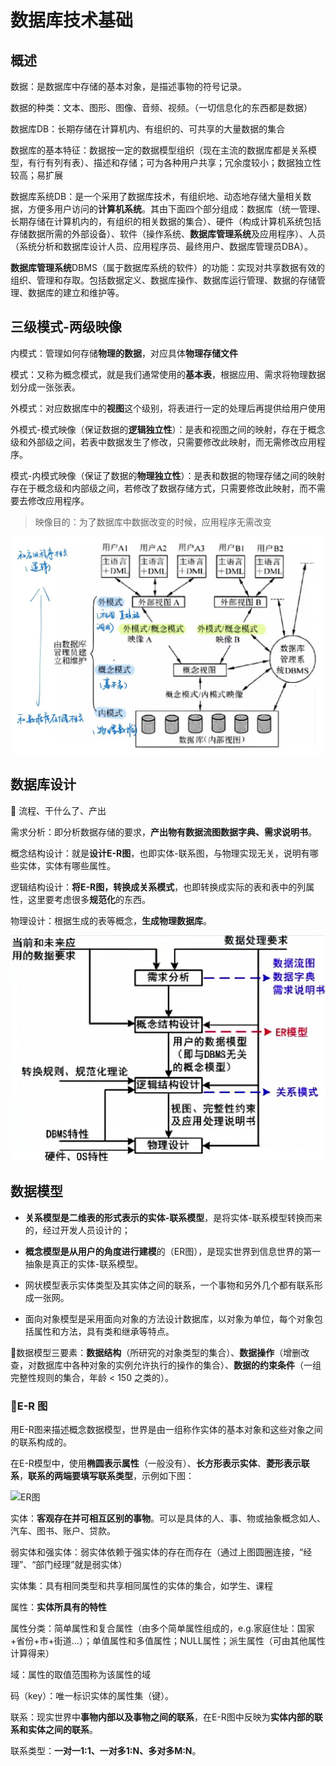 # 数据库技术基础

## 概述

数据：是数据库中存储的基本对象，是描述事物的符号记录。

数据的种类：文本、图形、图像、音频、视频。（一切信息化的东西都是数据）

数据库DB：长期存储在计算机内、有组织的、可共享的大量数据的集合

数据库的基本特征：数据按一定的数据模型组织（现在主流的数据库都是关系模型，有行有列有表）、描述和存储；可为各种用户共享；冗余度较小；数据独立性较高；易扩展

数据库系统DB：是一个采用了数据库技术，有组织地、动态地存储大量相关数据，方便多用户访问的**计算机系统**。其由下面四个部分组成：数据库（统一管理、长期存储在计算机内的，有组织的相关数据的集合）、硬件（构成计算机系统包括存储数据所需的外部设备）、软件（操作系统、**数据库管理系统**及应用程序）、人员（系统分析和数据库设计人员、应用程序员、最终用户、数据库管理员DBA）。

**数据库管理系统**DBMS（属于数据库系统的软件）的功能：实现对共享数据有效的组织、管理和存取。包括数据定义、数据库操作、数据库运行管理、数据的存储管理、数据库的建立和维护等。

## 三级模式-两级映像

内模式：管理如何存储**物理的数据**，对应具体**物理存储文件**

模式：又称为概念模式，就是我们通常使用的**基本表**，根据应用、需求将物理数据划分成一张张表。

外模式：对应数据库中的**视图**这个级别，将表进行一定的处理后再提供给用户使用

外模式-模式映像（保证数据的**逻辑独立性**）：是表和视图之间的映射，存在于概念级和外部级之间，若表中数据发生了修改，只需要修改此映射，而无需修改应用程序。

模式-内模式映像（保证了数据的**物理独立性**）：是表和数据的物理存储之间的映射存在于概念级和内部级之间，若修改了数据存储方式，只需要修改此映射，而不需要去修改应用程序。

> 映像目的：为了数据库中数据改变的时候，应用程序无需改变

![三级模式](./imgs/4.1-三级模式.jpg)

## 数据库设计

🔺 流程、干什么了、产出

需求分析：即分析数据存储的要求，**产出物有数据流图数据字典、需求说明书**。

概念结构设计：就是**设计E-R图**，也即实体-联系图，与物理实现无关，说明有哪些实体，实体有哪些属性。

逻辑结构设计：**将E-R图，转换成关系模式**，也即转换成实际的表和表中的列属性，这里要考虑很多**规范化**的东西。

物理设计：根据生成的表等概念，**生成物理数据库**。 

![数据库设计](./imgs/4.1-数据库设计.png)

## 数据模型

- **关系模型是二维表的形式表示的实体-联系模型**，是将实体-联系模型转换而来的，经过开发人员设计的；

- **概念模型是从用户的角度进行建模**的（ER图），是现实世界到信息世界的第一抽象是真正的实体-联系模型。

- 网状模型表示实体类型及其实体之间的联系，一个事物和另外几个都有联系形成一张网。

- 面向对象模型是采用面向对象的方法设计数据库，以对象为单位，每个对象包括属性和方法，具有类和继承等特点。

🔺数据模型三要素：**数据结构**（所研究的对象类型的集合）、**数据操作**（增删改查，对数据库中各种对象的实例允许执行的操作的集合）、**数据的约束条件**（一组完整性规则的集合，年龄 < 150 之类的）。

### 🔺E-R 图

用E-R图来描述概念数据模型，世界是由一组称作实体的基本对象和这些对象之间的联系构成的。

在E-R模型中，使用**椭圆表示属性**（一般没有）、**长方形表示实体**、**菱形表示联系**，**联系的两端要填写联系类型**，示例如下图：

![ER图](./imgs/4.1-ER图.jpg)

实体：**客观存在并可相互区别的事物**。可以是具体的人、事、物或抽象概念如人、汽车、图书、账户、贷款。

弱实体和强实体：弱实体依赖于强实体的存在而存在（通过上图圆圈连接，“经理”、“部门经理”就是弱实体）

实体集：具有相同类型和共享相同属性的实体的集合，如学生、课程

属性：**实体所具有的特性**

属性分类：简单属性和复合属性（由多个简单属性组成的，e.g.家庭住址：国家+省份+市+街道...）；单值属性和多值属性；NULL属性；派生属性（可由其他属性计算得来）

域：属性的取值范围称为该属性的域

码（key）：唯一标识实体的属性集（键）。

联系：现实世界中**事物内部以及事物之间的联系**，在E-R图中反映为**实体内部的联系和实体之间的联系**。

联系类型：**一对一1:1、一对多1:N、多对多M:N**。









































